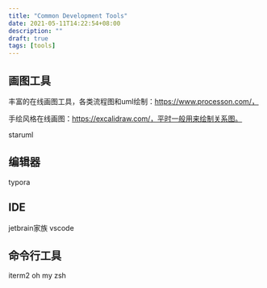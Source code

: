 ```yaml
---
title: "Common Development Tools"
date: 2021-05-11T14:22:54+08:00
description: ""
draft: true
tags: [tools]
---
```


<!--more-->

## 画图工具

丰富的在线画图工具，各类流程图和uml绘制：https://www.processon.com/，

手绘风格在线画图：https://excalidraw.com/，平时一般用来绘制关系图。


staruml

## 编辑器
typora

## IDE
jetbrain家族
vscode

## 命令行工具
iterm2
oh my zsh

